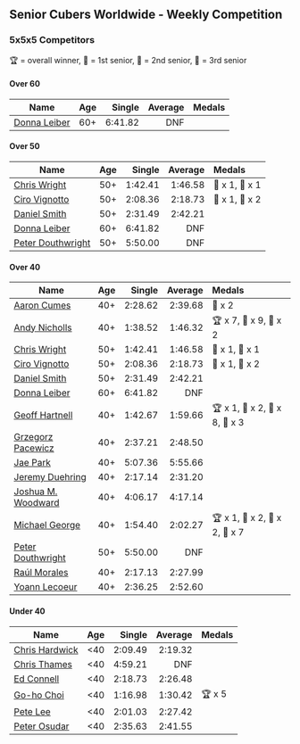 ## Senior Cubers Worldwide - Weekly Competition
### 5x5x5 Competitors

🏆 = overall winner, 🥇 = 1st senior, 🥈 = 2nd senior, 🥉 = 3rd senior

#### Over 60

| Name | Age | Single | Average | Medals |
| -- | :--: | --: | --: | :-- |
| [Donna Leiber](../../persons/donna_leiber/555.md) | 60+ | 6:41.82 | DNF |  |

#### Over 50

| Name | Age | Single | Average | Medals |
| -- | :--: | --: | --: | :-- |
| [Chris Wright](../../persons/chris_wright/555.md) | 50+ | 1:42.41 | 1:46.58 | 🥇 x 1, 🥈 x 1 |
| [Ciro Vignotto](../../persons/ciro_vignotto/555.md) | 50+ | 2:08.36 | 2:18.73 | 🥈 x 1, 🥉 x 2 |
| [Daniel Smith](../../persons/daniel_smith/555.md) | 50+ | 2:31.49 | 2:42.21 |  |
| [Donna Leiber](../../persons/donna_leiber/555.md) | 60+ | 6:41.82 | DNF |  |
| [Peter Douthwright](../../persons/peter_douthwright/555.md) | 50+ | 5:50.00 | DNF |  |

#### Over 40

| Name | Age | Single | Average | Medals |
| -- | :--: | --: | --: | :-- |
| [Aaron Cumes](../../persons/aaron_cumes/555.md) | 40+ | 2:28.62 | 2:39.68 | 🥉 x 2 |
| [Andy Nicholls](../../persons/andy_nicholls/555.md) | 40+ | 1:38.52 | 1:46.32 | 🏆 x 7, 🥇 x 9, 🥈 x 2 |
| [Chris Wright](../../persons/chris_wright/555.md) | 50+ | 1:42.41 | 1:46.58 | 🥇 x 1, 🥈 x 1 |
| [Ciro Vignotto](../../persons/ciro_vignotto/555.md) | 50+ | 2:08.36 | 2:18.73 | 🥈 x 1, 🥉 x 2 |
| [Daniel Smith](../../persons/daniel_smith/555.md) | 50+ | 2:31.49 | 2:42.21 |  |
| [Donna Leiber](../../persons/donna_leiber/555.md) | 60+ | 6:41.82 | DNF |  |
| [Geoff Hartnell](../../persons/geoff_hartnell/555.md) | 40+ | 1:42.67 | 1:59.66 | 🏆 x 1, 🥇 x 2, 🥈 x 8, 🥉 x 3 |
| [Grzegorz Pacewicz](../../persons/grzegorz_pacewicz/555.md) | 40+ | 2:37.21 | 2:48.50 |  |
| [Jae Park](../../persons/jae_park/555.md) | 40+ | 5:07.36 | 5:55.66 |  |
| [Jeremy Duehring](../../persons/jeremy_duehring/555.md) | 40+ | 2:17.14 | 2:31.20 |  |
| [Joshua M. Woodward](../../persons/joshua_m_woodward/555.md) | 40+ | 4:06.17 | 4:17.14 |  |
| [Michael George](../../persons/michael_george/555.md) | 40+ | 1:54.40 | 2:02.27 | 🏆 x 1, 🥇 x 2, 🥈 x 2, 🥉 x 7 |
| [Peter Douthwright](../../persons/peter_douthwright/555.md) | 50+ | 5:50.00 | DNF |  |
| [Raúl Morales](../../persons/raul_morales/555.md) | 40+ | 2:17.13 | 2:27.99 |  |
| [Yoann Lecoeur](../../persons/yoann_lecoeur/555.md) | 40+ | 2:36.25 | 2:52.60 |  |

#### Under 40

| Name | Age | Single | Average | Medals |
| -- | :--: | --: | --: | :-- |
| [Chris Hardwick](../../persons/chris_hardwick/555.md) | <40 | 2:09.49 | 2:19.32 |  |
| [Chris Thames](../../persons/chris_thames/555.md) | <40 | 4:59.21 | DNF |  |
| [Ed Connell](../../persons/ed_connell/555.md) | <40 | 2:18.73 | 2:26.48 |  |
| [Go-ho Choi](../../persons/go_ho_choi/555.md) | <40 | 1:16.98 | 1:30.42 | 🏆 x 5 |
| [Pete Lee](../../persons/pete_lee/555.md) | <40 | 2:01.03 | 2:27.42 |  |
| [Peter Osudar](../../persons/peter_osudar/555.md) | <40 | 2:35.63 | 2:41.55 |  |


<!-- Global site tag (gtag.js) - Google Analytics -->
<script async src="https://www.googletagmanager.com/gtag/js?id=UA-86348435-3"></script>
<script>window.dataLayer = window.dataLayer || []; function gtag() {dataLayer.push(arguments);} gtag('js', new Date()); gtag('config', 'UA-86348435-3');</script>
